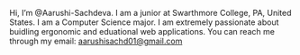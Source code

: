 Hi, I’m @Aarushi-Sachdeva. I am a junior at Swarthmore College, PA, United States. I am a Computer Science major. I am extremely passionate about buidling ergonomic and eduational web applications. You can reach me through my email: aarushisachd01@gmail.com

<!---
Aarushi-Sachdeva/Aarushi-Sachdeva is a ✨ special ✨ repository because its `README.md` (this file) appears on your GitHub profile.
You can click the Preview link to take a look at your changes.
--->
